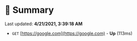 # 📖 Summary
Last updated: **4/21/2021, 3:39:18 AM**

- `GET` [https://google.com](https://google.com) - **Up** (113ms)
